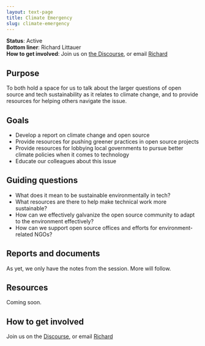 ```yaml
---
layout: text-page
title: Climate Emergency
slug: climate-emergency
---
```


**Status**: Active<br>
**Bottom liner**: Richard Littauer<br>
**How to get involved**: Join us on [the Discourse](https://discourse.sustainoss.org/t/climate-emergency-wg/362), or email [Richard](mailto:richard@maintainer.io)

## Purpose

To both hold a space for us to talk about the larger questions of open source and tech sustainability as it relates to climate change, and to provide resources for helping others navigate the issue.

## Goals

* Develop a report on climate change and open source
* Provide resources for pushing greener practices in open source projects
* Provide resources for lobbying local governments to pursue better climate policies when it comes to technology
* Educate our colleagues about this issue

## Guiding questions

* What does it mean to be sustainable environmentally in tech?
* What resources are there to help make technical work more sustainable?
* How can we effectively galvanize the open source community to adapt to the environment effectively?
* How can we support open source offices and efforts for environment-related NGOs?

## Reports and documents

As yet, we only have the notes from the session. More will follow.

## Resources

Coming soon.

## How to get involved

Join us on the [Discourse](https://discourse.sustainoss.org/t/climate-emergency-wg/362), or email [Richard](mailto:richard@maintainer.io)
